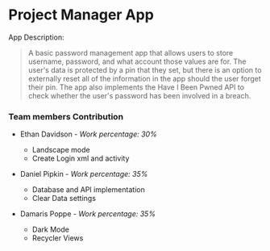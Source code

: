 # Project Manager App

App Description:
>A basic password management app that allows users to store username, password, and what account those values are for.
The user's data is protected by a pin that they set, but there is an option to externally reset all of the information
in the app should the user forget their pin. 
The app also implements the Have I Been Pwned API to check whether the user's password has been involved in a breach.


### Team members Contribution


- Ethan Davidson - <i>Work percentage: 30% </i> </br>
  - Landscape mode
  - Create Login xml and activity

- Daniel Pipkin - <i>Work percentage: 35% </i> </br>
  - Database and API implementation
  - Clear Data settings

- Damaris Poppe - <i>Work percentage: 35% </i> </br>
  - Dark Mode
  - Recycler Views
